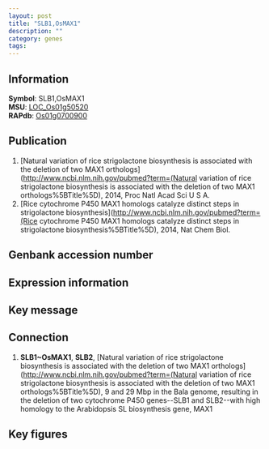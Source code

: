 ```yaml
---
layout: post
title: "SLB1,OsMAX1"
description: ""
category: genes
tags: 
---
```


## Information
__Symbol__: SLB1,OsMAX1  
__MSU__: [LOC_Os01g50520](http://rice.plantbiology.msu.edu/cgi-bin/ORF_infopage.cgi?orf=LOC_Os01g50520)  
__RAPdb__: [Os01g0700900](http://rapdb.dna.affrc.go.jp/viewer/gbrowse_details/irgsp1?name=Os01g0700900)  

## Publication
1. [Natural variation of rice strigolactone biosynthesis is associated with the deletion of two MAX1 orthologs](http://www.ncbi.nlm.nih.gov/pubmed?term=(Natural variation of rice strigolactone biosynthesis is associated with the deletion of two MAX1 orthologs%5BTitle%5D), 2014, Proc Natl Acad Sci U S A.
2. [Rice cytochrome P450 MAX1 homologs catalyze distinct steps in strigolactone biosynthesis](http://www.ncbi.nlm.nih.gov/pubmed?term=(Rice cytochrome P450 MAX1 homologs catalyze distinct steps in strigolactone biosynthesis%5BTitle%5D), 2014, Nat Chem Biol.

## Genbank accession number

## Expression information

## Key message

## Connection
1. __SLB1~OsMAX1__, __SLB2__, [Natural variation of rice strigolactone biosynthesis is associated with the deletion of two MAX1 orthologs](http://www.ncbi.nlm.nih.gov/pubmed?term=(Natural variation of rice strigolactone biosynthesis is associated with the deletion of two MAX1 orthologs%5BTitle%5D), 9 and 29 Mbp in the Bala genome, resulting in the deletion of two cytochrome P450 genes--SLB1 and SLB2--with high homology to the Arabidopsis SL biosynthesis gene, MAX1

## Key figures


